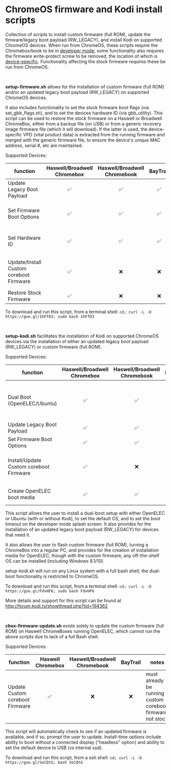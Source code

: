 # ChromeOS firmware and Kodi install scripts
Collection of scripts to install custom firmware (full ROM), update the fimware/legacy boot payload (RW_LEGACY), and install Kodi on supported ChromeOS devices. When run from ChromeOS, these scripts require the Chromebox/book to be in [developer mode](https://www.chromium.org/chromium-os/poking-around-your-chrome-os-device#TOC-Putting-your-Chrome-OS-Device-into-Developer-Mode); some functionality also requires the firmware write-protect screw to be removed, the location of which is [device-specific](https://www.chromium.org/chromium-os/developer-information-for-chrome-os-devices).  Functionality affecting the stock firmware requires these be run from ChromeOS.

&nbsp;

**setup-firmware.sh** allows for the installation of custom firmware (full ROM) and/or an updated legacy boot payload (RW_LEGACY) on supported ChromeOS devices.

It also includes functionality to set the stock firmware boot flags (via set_gbb_flags.sh), and to set the devices hardware ID (via gbb_utility). This script can be used to restore the stock firmware on a Haswell or Broadwell ChromeBox, either from a backup file (on USB) or from a generic recovery image firmware file (which it will download).  If the latter is used, the device-specific VPD (vital product data) is extracted from the running firmware and merged with the generic firmware file, to ensure the device's unique MAC address, serial #, etc are maintained. 


Supported Devices:

function| Haswell/Broadwell Chromebox | Haswell/Broadwell Chromebook | BayTrail | WP Disable  |  notes
-----| :-----: | :-----: | :-----: | :-----: | -----
Update Legacy Boot Payload|:white_check_mark:|:white_check_mark:|:white_check_mark:|
Set Firmware Boot Options|:white_check_mark:|:white_check_mark:|:white_check_mark:|:white_check_mark:|All x86 ChromeOS devices supported
Set Hardware ID|:white_check_mark:|:white_check_mark:|:white_check_mark:|:white_check_mark:|All ChromeOS devices supported
Update/Install Custom coreboot Firmware|:white_check_mark:|:x:|:x:|:white_check_mark:|Samsung Series 3 ChromeBox also supported
Restore Stock Firmware|:white_check_mark:|:x:|:x:|:white_check_mark:|

To download and run this script, from a terminal shell: `cd; curl -L -O https://goo.gl/1hFfO3; sudo bash 1hFfO3`

&nbsp;

**setup-kodi.sh** facilitates the installation of Kodi on supported ChromeOS devices via the installation of either an updated legacy boot payload (RW_LEGACY) or custom firmware (full ROM).

Supported Devices:

function| Haswell/Broadwell Chromebox | Haswell/Broadwell Chromebook | BayTrail | WP Disable | notes
----- | :-----: | :-----: | :-----: | :-----: |-----
Dual Boot (OpenELEC/Ubuntu)|:white_check_mark:|:white_check_mark:|:white_check_mark:| |automatically updates legacy boot payload (RW_LEGACY) as needed
Update Legacy Boot Payload|:white_check_mark:|:white_check_mark:|:white_check_mark:|
Set Firmware Boot Options|:white_check_mark:|:white_check_mark:|:white_check_mark:|:white_check_mark:|
Install/Update Custom coreboot Firmware|:white_check_mark:|:x:|:x:|:white_check_mark:|Samsung Series 3 ChromeBox also supported
Create OpenELEC boot media|:white_check_mark:|:white_check_mark:| | |added solely for convenience

This script allows the user to install a dual-boot setup with either OpenELEC or Ubuntu
(with or without Kodi), to set the default OS, and to set the boot timeout on the 
developer mode splash screen.  It also provides for the installation of an updated
legacy boot payload (RW_LEGACY) for devices that need it.

It also allows the user to flash custom firmware (full ROM), turning a ChromeBox into a regular PC, and provides for the creation of installation media for OpenELEC; though with the custom firmware, any off-the-shelf OS can be installed (including Windows 8.1/10).

setup-kodi.sh will run on any Linux system with a full bash shell; the dual-boot functionality is restricted to ChromeOS.  

To download and run this script, from a terminal shell: `cd; curl -L -O https://goo.gl/FdvHF6; sudo bash FdvHF6`

More details and support for this script can be found at http://forum.kodi.tv/showthread.php?tid=194362

&nbsp;

**cbox-firmware-update.sh** exists solely to update the custom firmware (full ROM) on Haswell ChromeBoxes running
OpenELEC, which cannot run the above scripts due to lack of a full Bash shell.

Supported Devices:

function| Haswell Chromebox | Haswell/Broadwell Chromebook | BayTrail | notes
----- | :-----: | :-----: | :-----: | -----
Update Custom coreboot Firmware|:white_check_mark:|:x:|:x:|must already be running custom coreboot firmware, not stock

This script will automatically check to see if an updated firmware is available, and if so, prompt the user to update.  Install-time options include ability to boot without a connected display ("headless" option) and ability to set the default device to USB (vs internal ssd). 

To download and run this script, from a ssh shell: `cd; curl -L -O https://goo.gl/SoCQtG; bash SoCQtG`
